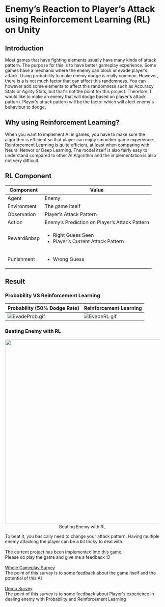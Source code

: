 # Enemy’s Reaction to Player’s Attack using Reinforcement Learning (RL) on Unity

## Introduction
Most games that have fighting elements usually have many kinds of attack pattern. The purpose for this is to have better gameplay experience. Some games have a mechanic where the enemy can block or evade player’s attack.
Using probability to make enemy dodge is really common. However, there is a is not much factor that can affect this randomness. You can however add some elements to affect this randomness such as Accuracy Stats or Agility Stats, but that's not the point for this project. Therefore, I would like to make an enemy that will dodge based on player's attack pattern. Player's attack pattern will be the factor which will afect enemy's behaviour to dodge.

## Why using Reinforcement Learning?
When you want to implement AI in games, you have to make sure the algorithm is efficient so that player can enjoy smoother game experience. Reinforcement Learning is quite efficient, at least when comparing with Neural Networ or Deep Learning. The model itself is also fairly easy to understand compared to other AI Algorithm and the implementation is also not very difficult.

## RL Component
| Component | Value |
| ------------- | ------------- |
| Agent | Enemy |
| Environment | The game itself |
| Observation | Player’s Attack Pattern |
| Action | Enemy’s Prediction on Player’s Attack Pattern |
| Reward&nbsp | <ul><li>Right Guess Seen</li><li>Player’s Current Attack Pattern</li></ul> |
| Punishment | <ul><li>Wrong Guess</li></ul> |

## Result
### Probability VS Reinforcement Learning
| Probability (50% Dodge Rate) | Reinforcement Learning |
| ------------- | ------------- |
| ![EvadeProb.gif](https://user-images.githubusercontent.com/55189926/183035363-bce456f8-fb01-4121-9ea2-7be428e3334e.gif) | ![EvadeRL.gif](https://user-images.githubusercontent.com/55189926/183035363-bce456f8-fb01-4121-9ea2-7be428e3334e.gif) |

### Beating Enemy with RL
<p align="center">
  <img src="https://user-images.githubusercontent.com/55189926/183040957-6b352cac-7009-460d-90d1-0f3e330c6f3f.gif" width="600"/>
  <br>Beating Enemy with RL
</p>

To beat it, you basically need to change your attack pattern. Having multiple enemy attacking the player can be a bit tricky to deal with. \
\
The current project has been implemented into [this game](https://ddxc.itch.io/cast-adrift). \
Please do play the game and give me a feedback :D\
\
[Whole Gameplay Survey](https://docs.google.com/forms/d/e/1FAIpQLSdPrMlgVyMLtYsSZxoEeweOj6HHWeITi5zHHFQzjYldSUzDiQ/viewform?usp=sf_link) \
The point of this survey is to some feedback about the game itself and the potential of this AI \
\
[Demo Survey](https://docs.google.com/forms/d/e/1FAIpQLSc3aiyv5_a9jXxK8tPbOusDVrYd_GJ9tMSrb-ueMoAthF1zlA/viewform?usp=sf_link) \
The point of this survey is to some feedback about Player's experience in dealing enemy with Probability and Reinforcement Learning
